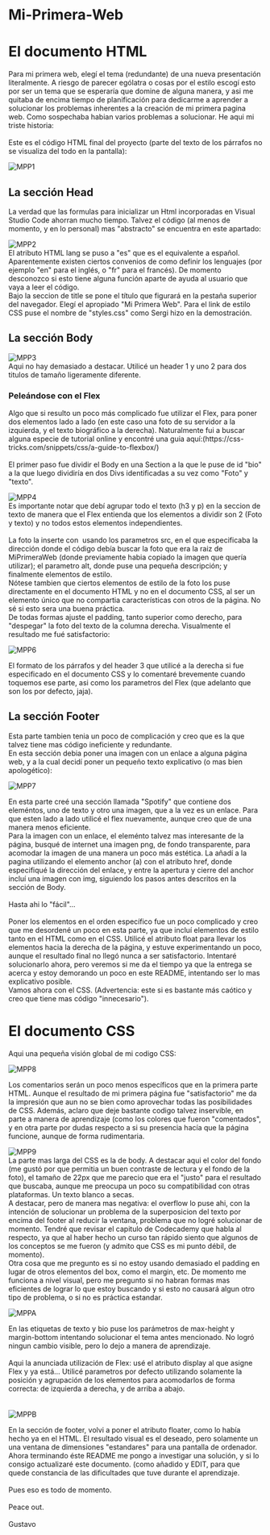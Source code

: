 # Mi-Primera-Web
<h1>El documento HTML</h1>
Para mi primera web, elegí el tema (redundante) de una nueva presentación literalmente. A riesgo de parecer ególatra o cosas por el estilo escogí esto por ser un tema que se esperaría que domine de alguna manera, y asi me quitaba de encima tiempo de planificación para dedicarme a aprender a solucionar los problemas inherentes a la creación de mi primera pagina web. Como sospechaba habian varios problemas a solucionar. He aqui mi triste historia:<br>
<br>
Este es el código HTML final del proyecto (parte del texto de los párrafos no se visualiza del todo en la pantalla):

![MPP1](https://user-images.githubusercontent.com/118914949/203929670-67cfc4cc-df7b-4fda-9dff-9f2d208dc670.jpg)<br>

<h2>La sección Head</h2>
La verdad que las formulas para inicializar un Html incorporadas en Visual Studio Code ahorran mucho tiempo. Talvez el código (al menos de momento, y en lo personal) mas "abstracto" se encuentra en este apartado: 

![MPP2](https://user-images.githubusercontent.com/118914949/203930379-073862a2-4adb-49bf-bf76-8fcd08294575.jpg)<br>
El atributo HTML lang se puso a "es" que es el equivalente a español. Aparentemente existen ciertos convenios de como definir los lenguajes (por ejemplo "en" para el inglés, o "fr" para el francés). De momento desconozco si esto tiene alguna función aparte de ayuda al usuario que vaya a leer el código.<br>
Bajo la seccion de title se pone el título que figurará en la pestaña superior del navegador. Elegí el apropiado "Mi Primera Web". Para el link de estilo CSS puse el nombre de "styles.css" como Sergi hizo en la demostración.<br>
<h2>La sección Body</h2>

![MPP3](https://user-images.githubusercontent.com/118914949/203933061-8cbb0fe0-5c9e-45a9-8fb8-46b56534f05b.jpg)<br>
Aqui no hay demasiado a destacar. Utilicé un header 1 y uno 2 para dos titulos de tamaño ligeramente diferente.<br>

<h3>Peleándose con el Flex</h3>
Algo que si resulto un poco más complicado fue utilizar el Flex, para poner dos elementos lado a lado (en este caso una foto de su servidor a la izquierda, y el texto biográfico a la derecha). Naturalmente fui a buscar alguna especie de tutorial online y encontré una guia aquí:(https://css-tricks.com/snippets/css/a-guide-to-flexbox/)<br>
<br>El primer paso fue dividir el Body en una Section a la que le puse de id "bio" a la que luego dividiría en dos Divs identificadas a su vez como "Foto" y "texto". 

![MPP4](https://user-images.githubusercontent.com/118914949/203935898-1b9aed4e-6864-4b60-b5bd-6ad4f9fe5731.jpg)<br>
Es importante notar que debí agrupar todo el texto (h3 y p) en la seccion de texto de manera que el Flex entienda que los elementos a dividir son 2 (Foto y texto) y no todos estos elementos independientes.<br>
<br>La foto la inserte con <img> usando los parametros src, en el que especificaba la dirección donde el código debía buscar la foto que era la raiz de MiPrimeraWeb (donde previamente habia copiado la imagen que quería utilizar); el parametro alt, donde puse una pequeña descripción; y finalmente elementos de estilo.<br>
Nótese tambien que ciertos elementos de estilo de la foto los puse directamente en el documento HTML y no en el documento CSS, al ser un elemento único que no compartia características con otros de la página. No sé si esto sera una buena práctica.<br>
De todas formas ajuste el padding, tanto superior como derecho, para "despegar" la foto del texto de la columna derecha. Visualmente el resultado me fué satisfactorio:

![MPP6](https://user-images.githubusercontent.com/118914949/203937068-33f08b73-c179-4a47-86f8-c6c8bdb55bca.jpg)<br>

El formato de los párrafos y del header 3 que utilicé a la derecha si fue especificado en el documento CSS y lo comentaré brevemente cuando toquemos ese parte, asi como los parametros del Flex (que adelanto que son los por defecto, jaja).<br>

<h2>La sección Footer</h2>
Esta parte tambien tenia un poco de complicación y creo que es la que talvez tiene mas código ineficiente y redundante.<br>
En esta sección debia poner una imagen con un enlace a alguna página web, y a la cual decidí poner un pequeño texto explicativo (o mas bien apologético):

![MPP7](https://user-images.githubusercontent.com/118914949/203938475-7d250fbc-90d3-4a44-b5f5-491749acae73.jpg)<br>

En esta parte creé una sección llamada "Spotify" que contiene dos eleméntos, uno de texto y otro una imagen, que a la vez es un enlace. Para que esten lado a lado utilicé el flex nuevamente, aunque creo que de una manera menos eficiente.<br>
Para la imagen con un enlace, el eleménto talvez mas interesante de la página, busqué de internet una imagen png, de fondo transparente, para acomodar la imagen de una manera un poco más estética. La añadí a la pagina utilizando el elemento anchor (a) con el atributo href, donde especifiqué la dirección del enlace, y entre la apertura y cierre del anchor incluí una imagen con img, siguiendo los pasos antes descritos en la sección de Body.<br><br>
Hasta ahi lo "fácil"...<br><br>
Poner los elementos en el orden específico fue un poco complicado y creo que me desordené un poco en esta parte, ya que incluí elementos de estilo tanto en el HTML como en el CSS. Utilicé el atributo float para llevar los elementos hacia la derecha de la página, y estuve experimentando un poco, aunque el resultado final no llegó nunca a ser satisfactorio. Intentaré solucionarlo ahora, pero veremos si me da el tiempo ya que la entrega se acerca y estoy demorando un poco en este README, intentando ser lo mas explicativo posible.<br>
Vamos ahora con el CSS. (Advertencia: este si es bastante más caótico y creo que tiene mas código "innecesario").<br>

<h1>El documento CSS</h1>
Aqui una pequeña visión global de mi codigo CSS:

![MPP8](https://user-images.githubusercontent.com/118914949/203942777-d424fcec-64fc-4ada-b619-2394cd713eee.jpg)<br>

Los comentarios serán un poco menos específicos que en la primera parte HTML. Aunque el resultado de mi primera página fue "satisfactorio" me da la impresión que aun no se bien como aprovechar todas las posibilidades de CSS. Además, aclaro que deje bastante codigo talvez inservible, en parte a manera de aprendizaje (como los colores que fueron "comentados", y en otra parte por dudas respecto a si su presencia hacía que la página funcione, aunque de forma rudimentaria.<br>

![MPP9](https://user-images.githubusercontent.com/118914949/203943765-6fa5f599-02ae-4935-866a-9bdd36079211.jpg)<br>
La parte mas larga del CSS es la de body. A destacar aqui el color del fondo (me gustó por que permitia un buen contraste de lectura y el fondo de la foto), el tamaño de 22px que me parecio que era el "justo" para el resultado que buscaba, aunque me preocupa un poco su compatibilidad con otras plataformas. Un texto blanco a secas.<br>
A destacar, pero de manera mas negativa: el overflow lo puse ahi, con la intención de solucionar un problema de la superposicion del texto por encima del footer al reducir la ventana, problema que no logré solucionar de momento. Tendré que revisar el capitulo de Codecademy que habla al respecto, ya que al haber hecho un curso tan rápido siento que algunos de los conceptos se me fueron (y admito que CSS es mi punto débil, de momento).<br>
Otra cosa que me pregunto es si no estoy usando demasiado el padding en lugar de otros elementos del box, como el margin, etc. De momento me funciona a nivel visual, pero me pregunto si no habran formas mas eficientes de lograr lo que estoy buscando y si esto no causará algun otro tipo de problema, o si no es práctica estandar.


![MPPA](https://user-images.githubusercontent.com/118914949/203945174-80e4e615-3eaf-444e-9b63-864786eb9406.jpg)<br>

En las etiquetas de texto y bio puse los parámetros de max-height y margin-bottom intentando solucionar el tema antes mencionado. No logró ningun cambio visible, pero lo dejo a manera de aprendizaje.<br>
<br>Aqui la anunciada utilización de Flex: usé el atributo display al que asigne Flex y ya está... Utilicé parametros por defecto utilizando solamente la posición y agrupación de los elementos para acomodarlos de forma correcta: de izquierda a derecha, y de arriba a abajo.<br>
<br><br>
![MPPB](https://user-images.githubusercontent.com/118914949/203946848-7cc21acd-c78b-4765-b7b8-86e721a99882.jpg)<br>
 
En la sección de footer, volvi a poner el atributo floater, como lo había hecho ya en el HTML. El resultado visual es el deseado, pero solamente un una ventana de dimensiones "estandares" para una pantalla de ordenador. Ahora terminando éste README me pongo a investigar una solución, y si lo consigo actualizaré este documento. (como añadido y EDIT, para que quede constancia de las dificultades que tuve durante el aprendizaje. <br>
<br>
Pues eso es todo de momento.<br>
<br>Peace out.<br>
<br>Gustavo


